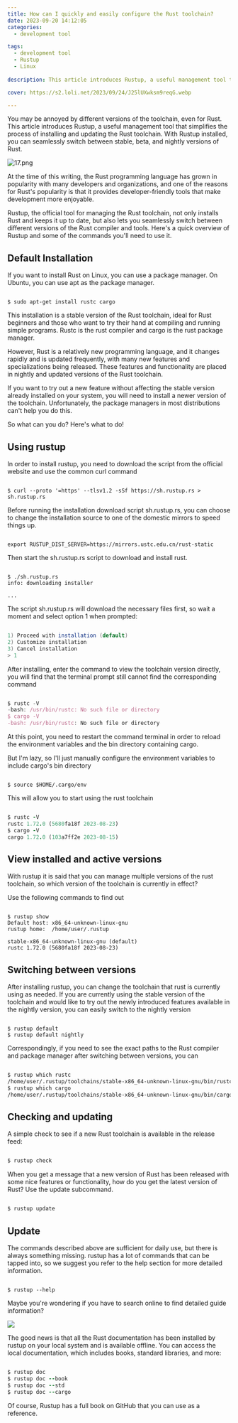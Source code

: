 ```yaml
---
title: How can I quickly and easily configure the Rust toolchain?
date: 2023-09-20 14:12:05
categories:
  - development tool

tags:
  - development tool
  - Rustup
  - Linux
  
description: This article introduces Rustup, a useful management tool that simplifies the process of installing and updating the Rust toolchain. With Rustup installed, you can seamlessly switch between stable, beta, and nightly versions of Rust.

cover: https://s2.loli.net/2023/09/24/J25lUXwksm9reqG.webp

---
```


You may be annoyed by different versions of the toolchain, even for Rust. This article introduces Rustup, a useful management tool that simplifies the process of installing and updating the Rust toolchain. With Rustup installed, you can seamlessly switch between stable, beta, and nightly versions of Rust.

![17.png](https://s2.loli.net/2023/09/23/3pnQxHhke6wWyK7.png)

At the time of this writing, the Rust programming language has grown in popularity with many developers and organizations, and one of the reasons for Rust's popularity is that it provides developer-friendly tools that make development more enjoyable.

Rustup, the official tool for managing the Rust toolchain, not only installs Rust and keeps it up to date, but also lets you seamlessly switch between different versions of the Rust compiler and tools. Here's a quick overview of Rustup and some of the commands you'll need to use it.

## Default Installation

If you want to install Rust on Linux, you can use a package manager. On Ubuntu, you can use apt as the package manager.

```ardunio

$ sudo apt-get install rustc cargo

```

This installation is a stable version of the Rust toolchain, ideal for Rust beginners and those who want to try their hand at compiling and running simple programs. Rustc is the rust compiler and cargo is the rust package manager.

However, Rust is a relatively new programming language, and it changes rapidly and is updated frequently, with many new features and specializations being released. These features and functionality are placed in nightly and updated versions of the Rust toolchain.

If you want to try out a new feature without affecting the stable version already installed on your system, you will need to install a newer version of the toolchain. Unfortunately, the package managers in most distributions can't help you do this.

So what can you do? Here's what to do!

## Using rustup


In order to install rustup, you need to download the script from the official website and use the common curl command

```shell

$ curl --proto '=https' --tlsv1.2 -sSf https://sh.rustup.rs > sh.rustup.rs

```

Before running the installation download script sh.rustup.rs, you can choose to change the installation source to one of the domestic mirrors to speed things up.

```ardunio

export RUSTUP_DIST_SERVER=https://mirrors.ustc.edu.cn/rust-static

```

Then start the sh.rustup.rs script to download and install rust.

```shell

$ ./sh.rustup.rs
info: downloading installer

...

```

The script sh.rustup.rs will download the necessary files first, so wait a moment and select option 1 when prompted:

```csharp

1) Proceed with installation (default)
2) Customize installation
3) Cancel installation
> 1

```
After installing, enter the command to view the toolchain version directly, you will find that the terminal prompt still cannot find the corresponding command

```javascript

$ rustc -V
-bash: /usr/bin/rustc: No such file or directory
$ cargo -V
-bash: /usr/bin/rustc: No such file or directory

```

At this point, you need to restart the command terminal in order to reload the environment variables and the bin directory containing cargo.

But I'm lazy, so I'll just manually configure the environment variables to include cargo's bin directory

```shell

$ source $HOME/.cargo/env

```

This will allow you to start using the rust toolchain

```ruby

$ rustc -V
rustc 1.72.0 (5680fa18f 2023-08-23)
$ cargo -V
cargo 1.72.0 (103a7ff2e 2023-08-15)

```

## View installed and active versions

With rustup it is said that you can manage multiple versions of the rust toolchain, so which version of the toolchain is currently in effect?

Use the following commands to find out

```

$ rustup show
Default host: x86_64-unknown-linux-gnu
rustup home:  /home/user/.rustup

stable-x86_64-unknown-linux-gnu (default)
rustc 1.72.0 (5680fa18f 2023-08-23)

```

## Switching between versions

After installing rustup, you can change the toolchain that rust is currently using as needed. If you are currently using the stable version of the toolchain and would like to try out the newly introduced features available in the nightly version, you can easily switch to the nightly version

```arduino

$ rustup default
$ rustup default nightly

```

Correspondingly, if you need to see the exact paths to the Rust compiler and package manager after switching between versions, you can

```bash

$ rustup which rustc
/home/user/.rustup/toolchains/stable-x86_64-unknown-linux-gnu/bin/rustc
$ rustup which cargo
/home/user/.rustup/toolchains/stable-x86_64-unknown-linux-gnu/bin/cargo

```

## Checking and updating

A simple check to see if a new Rust toolchain is available in the release feed:

```ruby

$ rustup check

```

When you get a message that a new version of Rust has been released with some nice features or functionality, how do you get the latest version of Rust? Use the update subcommand.

```ruby

$ rustup update

```

## Update

The commands described above are sufficient for daily use, but there is always something missing. rustup has a lot of commands that can be tapped into, so we suggest you refer to the help section for more detailed information.

```shell

$ rustup --help

```

Maybe you're wondering if you have to search online to find detailed guide information?

![](https://s2.loli.net/2023/09/23/W5UkgeGP8pmdYIR.png)

The good news is that all the Rust documentation has been installed by rustup on your local system and is available offline. You can access the local documentation, which includes books, standard libraries, and more:

```ruby

$ rustup doc
$ rustup doc --book
$ rustup doc --std
$ rustup doc --cargo

```

Of course, Rustup has a full book on GitHub that you can use as a reference.


